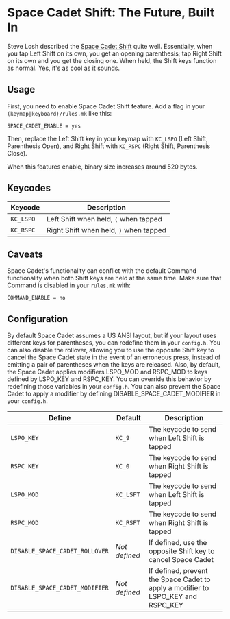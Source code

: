 # Space Cadet Shift: The Future, Built In

Steve Losh described the [Space Cadet Shift](http://stevelosh.com/blog/2012/10/a-modern-space-cadet/) quite well. Essentially, when you tap Left Shift on its own, you get an opening parenthesis; tap Right Shift on its own and you get the closing one. When held, the Shift keys function as normal. Yes, it's as cool as it sounds.

## Usage

First, you need to enable Space Cadet Shift feature. Add a flag in your `(keymap|keyboard)/rules.mk` like this:

```make
SPACE_CADET_ENABLE = yes
```

Then, replace the Left Shift key in your keymap with `KC_LSPO` (Left Shift, Parenthesis Open), and Right Shift with `KC_RSPC` (Right Shift, Parenthesis Close).

When this features enable, binary size increases around 520 bytes.

## Keycodes

|Keycode  |Description                           |
|---------|--------------------------------------|
|`KC_LSPO`|Left Shift when held, `(` when tapped |
|`KC_RSPC`|Right Shift when held, `)` when tapped|

## Caveats

Space Cadet's functionality can conflict with the default Command functionality when both Shift keys are held at the same time. Make sure that Command is disabled in your `rules.mk` with:

```make
COMMAND_ENABLE = no
```

## Configuration

By default Space Cadet assumes a US ANSI layout, but if your layout uses different keys for parentheses, you can redefine them in your `config.h`.
You can also disable the rollover, allowing you to use the opposite Shift key to cancel the Space Cadet state in the event of an erroneous press, instead of emitting a pair of parentheses when the keys are released.
Also, by default, the Space Cadet applies modifiers LSPO_MOD and RSPC_MOD to keys defined by LSPO_KEY and RSPC_KEY. You can override this behavior by redefining those variables in your `config.h`. You can also prevent the Space Cadet to apply a modifier by defining DISABLE_SPACE_CADET_MODIFIER in your `config.h`.

|Define                        |Default      |Description                                                                     |
|------------------------------|-------------|--------------------------------------------------------------------------------|
|`LSPO_KEY`                    |`KC_9`       |The keycode to send when Left Shift is tapped                                   |
|`RSPC_KEY`                    |`KC_0`       |The keycode to send when Right Shift is tapped                                  |
|`LSPO_MOD`                    |`KC_LSFT`    |The keycode to send when Left Shift is tapped                                   |
|`RSPC_MOD`                    |`KC_RSFT`    |The keycode to send when Right Shift is tapped                                  |
|`DISABLE_SPACE_CADET_ROLLOVER`|*Not defined*|If defined, use the opposite Shift key to cancel Space Cadet                    |
|`DISABLE_SPACE_CADET_MODIFIER`|*Not defined*|If defined, prevent the Space Cadet to apply a modifier to LSPO_KEY and RSPC_KEY|

